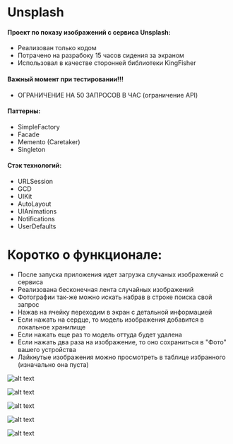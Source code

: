 # Unsplash


#### Проект по показу изображений с сервиса Unsplash:

- Реализован только кодом
- Потрачено на разрабоку 15 часов сидения за экраном
- Использовал в качестве сторонней библиотеки KingFisher

#### Важный момент при тестировании!!! 
- ОГРАНИЧЕНИЕ НА 50 ЗАПРОСОВ В ЧАС (ограничение API)

#### Паттерны:

- SimpleFactory
- Facade
- Memento (Caretaker)
- Singleton

#### Стэк технологий:

- URLSession
- GCD
- UIKit
- AutoLayout
- UIAnimations
- Notifications
- UserDefaults

# Коротко о функционале:

- После запуска приложения идет загрузка случаных изображений с сервиса
- Реализована бесконечная лента случайных изображений
- Фотографии так-же можно искать набрав в строке поиска свой запрос
- Нажав на ячейку переходим в экран с детальной информацией
- Если нажать на сердце, то модель изображения добавится в локальное хранилище
- Если нажать еще раз то модель оттуда будет удалена
- Если нажать два раза на изображение, то оно сохраниться в "Фото" вашего устройства
- Лайкнутые изображения можно просмотреть в таблице избранного (изначально она пуста)

![alt text](screens/1.png)

![alt text](screens/2.png)

![alt text](screens/3.png)

![alt text](screens/4.png)

![alt text](screens/5.png)
